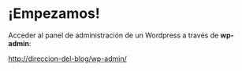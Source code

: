 # ¡Empezamos!

Acceder al panel de administración de un Wordpress a través de **wp-admin**:

[http://direccion-del-blog/wp-admin/](http://direccion-del-blog/wp-admin/)


